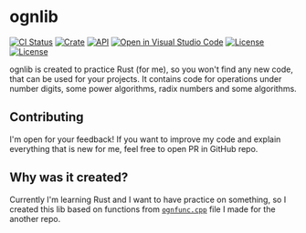 # ognlib

[![CI Status](https://github.com/ognevnydemon/ognlib/workflows/CI/badge.svg?event=push)](https://github.com/ognevnydemon/ognlib/actions)
[![Crate](https://img.shields.io/crates/v/ognlib.svg)](https://crates.io/crates/ognlib)
[![API](https://docs.rs/ognlib/badge.svg)](https://docs.rs/ognlib)
[![Open in Visual Studio Code](https://img.shields.io/static/v1?logo=visualstudiocode&label=&message=Open%20in%20Visual%20Studio%20Code&labelColor=2c2c32&col)](https://open.vscode.dev/ognevnydemon/ognlib)
[![License](https://img.shields.io/badge/License-Apache--2.0-blue.svg)](https://github.com/ognevnydemon/ognlib/blob/master/LICENSE-APACHE)
[![License](https://img.shields.io/badge/License-MIT-yellow.svg)](https://github.com/ognevnydemon/ognlib/blob/master/LICENSE-MIT)

ognlib is created to practice Rust (for me), so you won't find any new code, that can be used for your projects. It contains code for operations under number digits, some power algorithms, radix numbers and some algorithms.
## Contributing
I'm open for your feedback! If you want to improve my code and explain everything that is new for me, feel free to open PR in GitHub repo.
## Why was it created?
Currently I'm learning Rust and I want to have practice on something, so I created this lib based on functions from [`ognfunc.cpp`](https://github.com/ognevnydemon/my-code/blob/master/dad-is-great-in-C/ognfunc.cpp) file I made for the another repo.
